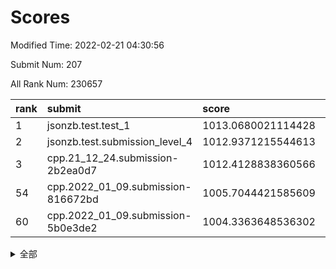 # Scores

Modified Time: 2022-02-21 04:30:56

Submit Num: 207

All Rank Num: 230657

| rank |               submit               |       score        |       sigma        | pk_num |
| :--- | :--------------------------------- | :----------------- | :----------------- | :----- |
| 1    | jsonzb.test.test_1                 | 1013.0680021114428 | 0.7900122378317564 | 4455   |
| 2    | jsonzb.test.submission_level_4     | 1012.9371215544613 | 0.8294571764836289 | 4458   |
| 3    | cpp.21_12_24.submission-2b2ea0d7   | 1012.4128838360566 | 0.7907325002226454 | 4460   |
| 54   | cpp.2022_01_09.submission-816672bd | 1005.7044421585609 | 0.723056395831833  | 4456   |
| 60   | cpp.2022_01_09.submission-5b0e3de2 | 1004.3363648536302 | 0.7080588132344516 | 4454   |


<details>
<summary>全部</summary>

| rank |                 submit                 |       score        |       sigma        | pk_num |
| :--- | :------------------------------------- | :----------------- | :----------------- | :----- |
| 1    | jsonzb.test.test_1                     | 1013.0680021114428 | 0.7900122378317564 | 4455   |
| 2    | jsonzb.test.submission_level_4         | 1012.9371215544613 | 0.8294571764836289 | 4458   |
| 3    | cpp.21_12_24.submission-2b2ea0d7       | 1012.4128838360566 | 0.7907325002226454 | 4460   |
| 4    | gobigger.level_3.submission_level_3_46 | 1011.2858243341501 | 0.7721707104340387 | 4452   |
| 5    | gobigger.level_3.submission_level_3_4  | 1011.2392180277137 | 0.753860887550914  | 4457   |
| 6    | gobigger.level_3.submission_level_3_28 | 1011.1146096648828 | 0.7490556009421632 | 4460   |
| 7    | gobigger.level_3.submission_level_3_31 | 1011.0247508909086 | 0.7719208976269302 | 4457   |
| 8    | gobigger.level_3.submission_level_3_40 | 1011.0087011042095 | 0.7671837678809464 | 4458   |
| 9    | gobigger.level_3.submission_level_3_26 | 1010.9580380663037 | 0.7598524009727742 | 4459   |
| 10   | gobigger.level_3.submission_level_3_42 | 1010.9405227502764 | 0.7604198114619659 | 4457   |
| 11   | gobigger.level_3.submission_level_3_48 | 1010.92396490356   | 0.7853266418133141 | 4458   |
| 12   | gobigger.level_3.submission_level_3_41 | 1010.865902213487  | 0.7685032874755037 | 4456   |
| 13   | gobigger.level_3.submission_level_3_16 | 1010.8574909769261 | 0.7487028709269224 | 4457   |
| 14   | gobigger.level_3.submission_level_3_33 | 1010.8564974898251 | 0.7678021001362128 | 4459   |
| 15   | gobigger.level_3.submission_level_3_2  | 1010.8465857045487 | 0.7960316260580348 | 4458   |
| 16   | gobigger.level_3.submission_level_3_29 | 1010.7407188739434 | 0.7713529358300178 | 4459   |
| 17   | gobigger.level_3.submission_level_3_5  | 1010.6530210977116 | 0.7820675884395238 | 4456   |
| 18   | gobigger.level_3.submission_level_3_11 | 1010.6225976518251 | 0.7527012868659831 | 4456   |
| 19   | gobigger.level_3.submission_level_3_1  | 1010.5783265531202 | 0.7652338789845181 | 4457   |
| 20   | gobigger.level_3.submission_level_3_39 | 1010.4861125238851 | 0.7538957594076661 | 4456   |
| 21   | gobigger.level_3.submission_level_3_12 | 1010.4828952655095 | 0.7464710126228841 | 4462   |
| 22   | gobigger.level_3.submission_level_3_19 | 1010.4518831734987 | 0.7607757594068169 | 4461   |
| 23   | gobigger.level_3.submission_level_3_0  | 1010.387877343402  | 0.772508113304551  | 4455   |
| 24   | gobigger.level_3.submission_level_3_3  | 1010.3465692202753 | 0.7588797947591813 | 4458   |
| 25   | gobigger.level_3.submission_level_3_36 | 1010.3453979726438 | 0.7815539710997226 | 4460   |
| 26   | gobigger.level_3.submission_level_3_37 | 1010.1734468367899 | 0.7485696918032914 | 4451   |
| 27   | gobigger.level_3.submission_level_3_14 | 1010.0873749791746 | 0.7805390717781157 | 4462   |
| 28   | gobigger.level_3.submission_level_3_8  | 1010.0278095887069 | 0.7472383831987529 | 4452   |
| 29   | gobigger.level_3.submission_level_3_43 | 1009.9860587008158 | 0.7743758977065663 | 4453   |
| 30   | gobigger.level_3.submission_level_3_35 | 1009.9550143509324 | 0.7733422816089661 | 4459   |
| 31   | gobigger.level_3.submission_level_3_13 | 1009.8963396771468 | 0.7595254213019205 | 4451   |
| 32   | gobigger.level_3.submission_level_3_24 | 1009.873587012404  | 0.745322159814182  | 4459   |
| 33   | gobigger.level_3.submission_level_3_32 | 1009.8523460057909 | 0.7506325843160798 | 4458   |
| 34   | gobigger.level_3.submission_level_3_20 | 1009.8416962051964 | 0.7587196832898376 | 4454   |
| 35   | gobigger.level_3.submission_level_3_22 | 1009.6698918463654 | 0.7523394149622672 | 4455   |
| 36   | gobigger.level_3.submission_level_3_10 | 1009.6334936429154 | 0.7554374030782987 | 4457   |
| 37   | gobigger.level_3.submission_level_3_17 | 1009.5959621641033 | 0.7555431273487961 | 4457   |
| 38   | gobigger.level_3.submission_level_3_18 | 1009.4932363868618 | 0.7516288219569331 | 4458   |
| 39   | gobigger.level_3.submission_level_3_38 | 1009.4485188956546 | 0.7444858980632508 | 4457   |
| 40   | gobigger.level_3.submission_level_3_45 | 1009.3807555094405 | 0.7634714721263183 | 4456   |
| 41   | gobigger.level_3.submission_level_3_15 | 1009.3537666873823 | 0.762750193032792  | 4459   |
| 42   | gobigger.level_3.submission_level_3_27 | 1009.3408529861067 | 0.7435204113223011 | 4458   |
| 43   | gobigger.level_3.submission_level_3_44 | 1009.3208674506252 | 0.771081549431057  | 4457   |
| 44   | gobigger.level_3.submission_level_3_21 | 1009.2864168769853 | 0.7468611394916231 | 4452   |
| 45   | gobigger.level_3.submission_level_3_47 | 1009.0709235226919 | 0.7446094871177632 | 4458   |
| 46   | gobigger.level_3.submission_level_3_34 | 1009.0327316859317 | 0.7568296573553117 | 4455   |
| 47   | gobigger.level_3.submission_level_3_30 | 1009.0065295485939 | 0.7612704760577035 | 4456   |
| 48   | gobigger.level_3.submission_level_3_25 | 1008.9456668125091 | 0.7343147016916911 | 4458   |
| 49   | gobigger.level_3.submission_level_3_9  | 1008.8978110565586 | 0.7385010041495473 | 4461   |
| 50   | gobigger.level_3.submission_level_3_49 | 1008.798258230199  | 0.7552341969011827 | 4460   |
| 51   | gobigger.level_3.submission_level_3_7  | 1008.7651810137671 | 0.7468496427976233 | 4456   |
| 52   | gobigger.level_3.submission_level_3_6  | 1008.7218386732661 | 0.7415646775275545 | 4454   |
| 53   | gobigger.level_3.submission_level_3_23 | 1008.397259398593  | 0.7507800869880628 | 4456   |
| 54   | cpp.2022_01_09.submission-816672bd     | 1005.7044421585609 | 0.723056395831833  | 4456   |
| 55   | gobigger.level_1.submission_level_1_32 | 1005.0868386316869 | 0.7108249253111892 | 4459   |
| 56   | gobigger.level_1.submission_level_1_47 | 1004.789007064597  | 0.7238792468877817 | 4460   |
| 57   | gobigger.level_1.submission_level_1_41 | 1004.5956776372133 | 0.7167711039132649 | 4458   |
| 58   | gobigger.level_1.submission_level_1_4  | 1004.5182864728924 | 0.727318701894712  | 4459   |
| 59   | gobigger.level_1.submission_level_1_45 | 1004.3693456108003 | 0.7137315837625278 | 4459   |
| 60   | cpp.2022_01_09.submission-5b0e3de2     | 1004.3363648536302 | 0.7080588132344516 | 4454   |
| 61   | gobigger.level_1.submission_level_1_2  | 1004.1857737381906 | 0.7228986456994846 | 4460   |
| 62   | gobigger.level_1.submission_level_1_14 | 1003.9916223856761 | 0.7125278150014105 | 4461   |
| 63   | gobigger.level_1.submission_level_1_23 | 1003.9588378213577 | 0.7112340566005463 | 4456   |
| 64   | gobigger.level_1.submission_level_1_27 | 1003.9522873506346 | 0.7279043168775635 | 4456   |
| 65   | gobigger.level_1.submission_level_1_34 | 1003.9168002420871 | 0.722547610055573  | 4455   |
| 66   | gobigger.level_1.submission_level_1_44 | 1003.9159367407403 | 0.7215202116601466 | 4457   |
| 67   | gobigger.level_1.submission_level_1_13 | 1003.7762497296576 | 0.7171085866852417 | 4457   |
| 68   | gobigger.level_1.submission_level_1_10 | 1003.7301616924449 | 0.7220790319668435 | 4458   |
| 69   | gobigger.level_1.submission_level_1_11 | 1003.6637533550404 | 0.7248926458456837 | 4460   |
| 70   | gobigger.level_1.submission_level_1_1  | 1003.6618024591822 | 0.7170491132292663 | 4458   |
| 71   | gobigger.level_1.submission_level_1_38 | 1003.6387538826121 | 0.7294479721573857 | 4457   |
| 72   | gobigger.level_1.submission_level_1_17 | 1003.4210500163034 | 0.7184109645419624 | 4456   |
| 73   | gobigger.level_1.submission_level_1_0  | 1003.4129294410121 | 0.7158875847743762 | 4452   |
| 74   | gobigger.level_1.submission_level_1_6  | 1003.4102438303507 | 0.7210959494240018 | 4455   |
| 75   | gobigger.level_1.submission_level_1_24 | 1003.3873369071099 | 0.7177968777323784 | 4454   |
| 76   | gobigger.level_1.submission_level_1_33 | 1003.3503451322456 | 0.7213181949165736 | 4458   |
| 77   | gobigger.level_1.submission_level_1_3  | 1003.3055009404237 | 0.708188404071033  | 4456   |
| 78   | gobigger.level_1.submission_level_1_16 | 1003.2722044252579 | 0.7166123082810479 | 4456   |
| 79   | gobigger.level_1.submission_level_1_5  | 1003.2583986840094 | 0.7202104017932877 | 4455   |
| 80   | gobigger.level_1.submission_level_1_19 | 1003.2159377248496 | 0.7108409313300136 | 4461   |
| 81   | gobigger.level_1.submission_level_1_20 | 1003.1934160920804 | 0.71194929854197   | 4453   |
| 82   | gobigger.level_1.submission_level_1_31 | 1003.1582532060669 | 0.7142895580127575 | 4457   |
| 83   | gobigger.level_1.submission_level_1_26 | 1003.1337636041411 | 0.7052051684614171 | 4461   |
| 84   | gobigger.level_1.submission_level_1_40 | 1003.1324373357244 | 0.7279179555631465 | 4460   |
| 85   | gobigger.level_1.submission_level_1_36 | 1003.1281473000456 | 0.7245604368969386 | 4461   |
| 86   | gobigger.level_1.submission_level_1_22 | 1003.1229317374115 | 0.7168509852731679 | 4461   |
| 87   | gobigger.level_1.submission_level_1_30 | 1003.1189956696463 | 0.7260359030488679 | 4455   |
| 88   | gobigger.level_1.submission_level_1_7  | 1003.069879903049  | 0.7254294788509318 | 4457   |
| 89   | gobigger.level_1.submission_level_1_8  | 1002.9804169830556 | 0.711272258488855  | 4458   |
| 90   | gobigger.level_1.submission_level_1_9  | 1002.977638268912  | 0.7275422070596068 | 4459   |
| 91   | gobigger.level_1.submission_level_1_43 | 1002.9664029920484 | 0.7111467921107624 | 4462   |
| 92   | gobigger.level_1.submission_level_1_46 | 1002.8722696690553 | 0.7177023439572738 | 4457   |
| 93   | gobigger.level_1.submission_level_1_49 | 1002.8114180051992 | 0.7131885071608217 | 4463   |
| 94   | gobigger.level_1.submission_level_1_25 | 1002.7718883796367 | 0.7231030249473829 | 4458   |
| 95   | gobigger.level_1.submission_level_1_21 | 1002.6327156092619 | 0.7044256886022947 | 4458   |
| 96   | gobigger.level_1.submission_level_1_18 | 1002.5621717690763 | 0.7182620775367476 | 4456   |
| 97   | gobigger.level_1.submission_level_1_35 | 1002.4879358632386 | 0.7073173129396544 | 4453   |
| 98   | gobigger.level_1.submission_level_1_37 | 1002.4612864195641 | 0.7179205089687997 | 4456   |
| 99   | gobigger.level_1.submission_level_1_15 | 1002.3632946756896 | 0.7137987525443463 | 4456   |
| 100  | gobigger.level_1.submission_level_1_28 | 1002.1929738834476 | 0.7138079931692228 | 4450   |
| 101  | gobigger.level_1.submission_level_1_42 | 1002.0162421663306 | 0.7035621645154002 | 4458   |
| 102  | gobigger.level_1.submission_level_1_48 | 1001.9681957858747 | 0.7094613395799709 | 4454   |
| 103  | gobigger.level_1.submission_level_1_39 | 1001.8607394780907 | 0.71769497872336   | 4460   |
| 104  | gobigger.level_1.submission_level_1_29 | 1001.7344289165526 | 0.7196036891383296 | 4459   |
| 105  | gobigger.level_1.submission_level_1_12 | 1001.6670597758201 | 0.705203807397446  | 4457   |
| 106  | gobigger.random.submission_random_1    | 997.5339148336191  | 0.7048706056810334 | 4454   |
| 107  | gobigger.random.submission_random_5    | 997.1398334435223  | 0.7119534839315885 | 4460   |
| 108  | gobigger.random.submission_random_10   | 997.0433502124366  | 0.7007838455979742 | 4455   |
| 109  | gobigger.random.submission_random_30   | 996.8551928859529  | 0.7153304093422663 | 4456   |
| 110  | gobigger.random.submission_random_13   | 996.7303202662605  | 0.7076207045924088 | 4452   |
| 111  | gobigger.random.submission_random_23   | 996.6718396519     | 0.713772643753273  | 4455   |
| 112  | gobigger.random.submission_random_7    | 996.6002266718265  | 0.7067826376272554 | 4457   |
| 113  | gobigger.random.submission_random_12   | 996.5258596602898  | 0.7127993632622026 | 4459   |
| 114  | gobigger.random.submission_random_18   | 996.519373198269   | 0.7034579470980836 | 4456   |
| 115  | gobigger.random.submission_random_36   | 996.4672523184308  | 0.6917138394590607 | 4460   |
| 116  | gobigger.random.submission_random_42   | 996.396492556672   | 0.6991558949022414 | 4457   |
| 117  | gobigger.random.submission_random_32   | 996.296748804448   | 0.7148395594590615 | 4453   |
| 118  | gobigger.random.submission_random_21   | 996.2762517290854  | 0.7097558645481166 | 4459   |
| 119  | gobigger.random.submission_random_0    | 996.1993671368921  | 0.7003094514428503 | 4461   |
| 120  | gobigger.random.submission_random_17   | 996.192440931637   | 0.7065427032789513 | 4457   |
| 121  | gobigger.random.submission_random_29   | 996.160705145046   | 0.7046068872212122 | 4451   |
| 122  | gobigger.random.submission_random_11   | 996.0959804254348  | 0.7125948976019508 | 4458   |
| 123  | gobigger.random.submission_random_45   | 996.0259950713471  | 0.7141050707825832 | 4455   |
| 124  | gobigger.random.submission_random_46   | 996.0165126575132  | 0.7139915871965715 | 4455   |
| 125  | gobigger.random.submission_random_35   | 996.0106056968804  | 0.7210317325451681 | 4456   |
| 126  | gobigger.random.submission_random_27   | 995.99213890148    | 0.7018077087659733 | 4458   |
| 127  | gobigger.random.submission_random_15   | 995.9372591577666  | 0.7098278059155452 | 4460   |
| 128  | gobigger.random.submission_random_25   | 995.9333296443519  | 0.7022557204136188 | 4459   |
| 129  | gobigger.random.submission_random_9    | 995.8767090045137  | 0.717727690886299  | 4454   |
| 130  | gobigger.random.submission_random_24   | 995.8146378412574  | 0.703750897090634  | 4455   |
| 131  | gobigger.random.submission_random_16   | 995.7870518532195  | 0.700864000236996  | 4457   |
| 132  | gobigger.random.submission_random_14   | 995.7805934885483  | 0.7087478452590646 | 4459   |
| 133  | gobigger.random.submission_random_43   | 995.7491569675195  | 0.7085222960706969 | 4452   |
| 134  | gobigger.random.submission_random_2    | 995.7370744397393  | 0.7101760478099381 | 4460   |
| 135  | gobigger.random.submission_random_31   | 995.7261778683664  | 0.6980539551683916 | 4458   |
| 136  | gobigger.random.submission_random_3    | 995.6861708712862  | 0.7184172141050527 | 4457   |
| 137  | gobigger.random.submission_random_48   | 995.6758826244888  | 0.6999104801616635 | 4460   |
| 138  | gobigger.random.submission_random_26   | 995.6581396761458  | 0.7074783880941875 | 4460   |
| 139  | gobigger.random.submission_random_40   | 995.4344641636794  | 0.7205367754985452 | 4458   |
| 140  | gobigger.random.submission_random_6    | 995.4116805474935  | 0.714359440813259  | 4460   |
| 141  | gobigger.random.submission_random_20   | 995.3792301768491  | 0.7137388903108438 | 4461   |
| 142  | gobigger.random.submission_random_19   | 995.3189641477786  | 0.7123467146634332 | 4455   |
| 143  | gobigger.random.submission_random_8    | 995.2940267650504  | 0.7210254222024266 | 4460   |
| 144  | gobigger.random.submission_random_38   | 995.2585062249525  | 0.7089852817744932 | 4455   |
| 145  | gobigger.random.submission_random_37   | 995.2553124629957  | 0.7176546742143853 | 4458   |
| 146  | gobigger.random.submission_random_34   | 995.213022730552   | 0.7000321259508049 | 4456   |
| 147  | gobigger.random.submission_random_28   | 995.2044676242622  | 0.7131493258657745 | 4457   |
| 148  | gobigger.random.submission_random_41   | 995.1513996442236  | 0.7266356309146271 | 4458   |
| 149  | gobigger.random.submission_random_44   | 995.0926683929619  | 0.712651719699843  | 4459   |
| 150  | gobigger.random.submission_random_47   | 995.0632657980876  | 0.7107246383953933 | 4457   |
| 151  | gobigger.random.submission_random_49   | 995.0383345902344  | 0.7219304422598284 | 4458   |
| 152  | gobigger.random.submission_random_33   | 994.9873294105341  | 0.7046723512131595 | 4453   |
| 153  | gobigger.random.submission_random_22   | 994.9853004524239  | 0.7185690685766577 | 4455   |
| 154  | gobigger.random.submission_random_4    | 994.9457855194229  | 0.716825181450205  | 4458   |
| 155  | gobigger.random.submission_random_39   | 994.2729692588757  | 0.7180897954778531 | 4457   |
| 156  | gobigger.level_2.submission_level_2_47 | 993.4872194359612  | 0.741264998948337  | 4456   |
| 157  | gobigger.level_2.submission_level_2_19 | 993.4082426312667  | 0.7183482120791584 | 4455   |
| 158  | gobigger.level_2.submission_level_2_10 | 993.3531449840438  | 0.7447654893051878 | 4453   |
| 159  | gobigger.level_2.submission_level_2_38 | 993.2874394120885  | 0.732050690994012  | 4458   |
| 160  | gobigger.level_2.submission_level_2_3  | 993.2274186421342  | 0.7283778069071472 | 4456   |
| 161  | gobigger.level_2.submission_level_2_13 | 993.1805868956723  | 0.7362715169387173 | 4460   |
| 162  | gobigger.level_2.submission_level_2_29 | 992.9519117534192  | 0.7277456973018157 | 4455   |
| 163  | gobigger.level_2.submission_level_2_1  | 992.9491969485337  | 0.7436910359593366 | 4461   |
| 164  | gobigger.level_2.submission_level_2_2  | 992.8337688714385  | 0.7331645123365167 | 4453   |
| 165  | gobigger.level_2.submission_level_2_28 | 992.6622581301436  | 0.7316009541837301 | 4455   |
| 166  | gobigger.level_2.submission_level_2_31 | 992.6426461828717  | 0.7440654791531722 | 4456   |
| 167  | gobigger.level_2.submission_level_2_34 | 992.6386729012021  | 0.7435353524130979 | 4453   |
| 168  | gobigger.level_2.submission_level_2_18 | 992.6300559749794  | 0.7372253548076079 | 4459   |
| 169  | gobigger.level_2.submission_level_2_7  | 992.6103925085916  | 0.7285297368101145 | 4466   |
| 170  | gobigger.level_2.submission_level_2_48 | 992.5315665378382  | 0.7451022849623257 | 4459   |
| 171  | gobigger.level_2.submission_level_2_21 | 992.5197867307198  | 0.726554354131695  | 4456   |
| 172  | gobigger.level_2.submission_level_2_5  | 992.4733385077961  | 0.7332029431712908 | 4455   |
| 173  | gobigger.level_2.submission_level_2_40 | 992.4274548047357  | 0.7497725070054128 | 4457   |
| 174  | gobigger.level_2.submission_level_2_16 | 992.3704068533197  | 0.7573800997158718 | 4459   |
| 175  | gobigger.level_2.submission_level_2_6  | 992.3450581552285  | 0.7362387463615533 | 4461   |
| 176  | gobigger.level_2.submission_level_2_41 | 992.33413507305    | 0.7391377576806658 | 4456   |
| 177  | gobigger.level_2.submission_level_2_20 | 992.309179842547   | 0.7301780672059592 | 4454   |
| 178  | gobigger.level_2.submission_level_2_46 | 992.2832073305489  | 0.7560056304420106 | 4459   |
| 179  | gobigger.level_2.submission_level_2_39 | 992.2613751090664  | 0.7418195992714065 | 4459   |
| 180  | gobigger.level_2.submission_level_2_15 | 992.2586024663916  | 0.7409455737097665 | 4459   |
| 181  | gobigger.level_2.submission_level_2_36 | 992.253455442682   | 0.7317213515798492 | 4461   |
| 182  | gobigger.level_2.submission_level_2_22 | 992.1932478148935  | 0.740175019013157  | 4462   |
| 183  | gobigger.level_2.submission_level_2_37 | 992.1882439511186  | 0.740235785926122  | 4457   |
| 184  | gobigger.level_2.submission_level_2_17 | 992.1500702793496  | 0.7662256658900433 | 4461   |
| 185  | gobigger.level_2.submission_level_2_0  | 992.1340640945244  | 0.7457863803491498 | 4454   |
| 186  | gobigger.level_2.submission_level_2_49 | 992.12410998263    | 0.746358243974814  | 4456   |
| 187  | gobigger.level_2.submission_level_2_26 | 992.1130332060949  | 0.7352203231552326 | 4458   |
| 188  | gobigger.level_2.submission_level_2_8  | 992.0436007448592  | 0.7292393881420639 | 4460   |
| 189  | gobigger.level_2.submission_level_2_45 | 991.9184767618702  | 0.7598490229886865 | 4452   |
| 190  | gobigger.level_2.submission_level_2_12 | 991.8258213314069  | 0.7516449018586903 | 4454   |
| 191  | gobigger.level_2.submission_level_2_44 | 991.8181915792117  | 0.7620626707849887 | 4457   |
| 192  | gobigger.level_2.submission_level_2_24 | 991.7953168054213  | 0.7630662572909086 | 4457   |
| 193  | gobigger.level_2.submission_level_2_30 | 991.7856330112462  | 0.7421865814891894 | 4463   |
| 194  | gobigger.level_2.submission_level_2_33 | 991.7612222465439  | 0.7331624116711861 | 4457   |
| 195  | gobigger.level_2.submission_level_2_4  | 991.709729113586   | 0.7522477626755657 | 4455   |
| 196  | gobigger.level_2.submission_level_2_11 | 991.5422263338838  | 0.73844773382152   | 4459   |
| 197  | gobigger.level_2.submission_level_2_42 | 991.5136416864639  | 0.7560968068033632 | 4460   |
| 198  | gobigger.level_2.submission_level_2_9  | 991.3507686624173  | 0.7585550510683698 | 4455   |
| 199  | gobigger.level_2.submission_level_2_25 | 991.2985258565795  | 0.76169563865616   | 4454   |
| 200  | gobigger.level_2.submission_level_2_27 | 991.1156672143736  | 0.7610887947417799 | 4460   |
| 201  | gobigger.level_2.submission_level_2_23 | 991.0293063743603  | 0.7676946447216546 | 4458   |
| 202  | gobigger.level_2.submission_level_2_32 | 991.0250772513546  | 0.7502288929809764 | 4454   |
| 203  | gobigger.level_2.submission_level_2_14 | 990.9862496813975  | 0.7427018049490783 | 4452   |
| 204  | gobigger.level_2.submission_level_2_35 | 990.7700264170691  | 0.7700377714184544 | 4459   |
| 205  | gobigger.level_2.submission_level_2_43 | 990.4330573420475  | 0.7470802187316669 | 4458   |
| 206  | gobigger.none.submission_none_1        | 977.9818011104535  | 1.2618618212078634 | 4454   |
| 207  | gobigger.none.submission_none_0        | 977.3634416075992  | 1.393744427838192  | 4462   |

</details>